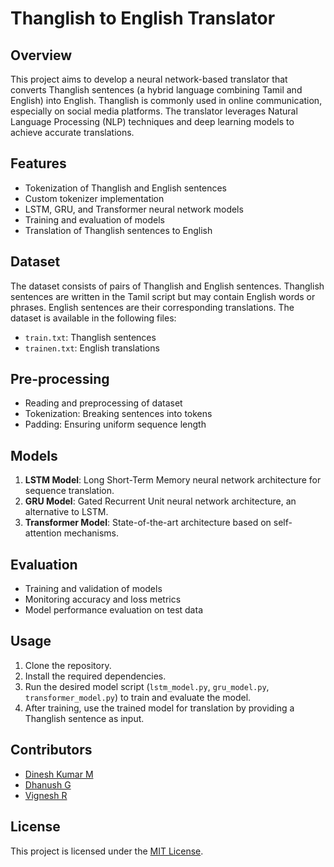 # Thanglish to English Translator

## Overview
This project aims to develop a neural network-based translator that converts Thanglish sentences (a hybrid language combining Tamil and English) into English. Thanglish is commonly used in online communication, especially on social media platforms. The translator leverages Natural Language Processing (NLP) techniques and deep learning models to achieve accurate translations.

## Features
- Tokenization of Thanglish and English sentences
- Custom tokenizer implementation
- LSTM, GRU, and Transformer neural network models
- Training and evaluation of models
- Translation of Thanglish sentences to English

## Dataset
The dataset consists of pairs of Thanglish and English sentences. Thanglish sentences are written in the Tamil script but may contain English words or phrases. English sentences are their corresponding translations. The dataset is available in the following files:
- `train.txt`: Thanglish sentences
- `trainen.txt`: English translations

## Pre-processing
- Reading and preprocessing of dataset
- Tokenization: Breaking sentences into tokens
- Padding: Ensuring uniform sequence length

## Models
1. **LSTM Model**: Long Short-Term Memory neural network architecture for sequence translation.
2. **GRU Model**: Gated Recurrent Unit neural network architecture, an alternative to LSTM.
3. **Transformer Model**: State-of-the-art architecture based on self-attention mechanisms.

## Evaluation
- Training and validation of models
- Monitoring accuracy and loss metrics
- Model performance evaluation on test data

## Usage
1. Clone the repository.
2. Install the required dependencies.
3. Run the desired model script (`lstm_model.py`, `gru_model.py`, `transformer_model.py`) to train and evaluate the model.
4. After training, use the trained model for translation by providing a Thanglish sentence as input.

## Contributors
- [Dinesh Kumar M](https://github.com/imdineshkumar24)
- [Dhanush G](https://github.com/gdhanush27)
- [Vignesh R](https://github.com/KECWIKKI)

## License
This project is licensed under the [MIT License](https://mit-license.org/).

